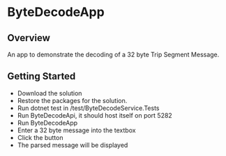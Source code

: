 # ByteDecodeApp

## Overview
An app to demonstrate the decoding of a 32 byte Trip Segment Message.

## Getting Started
- Download the solution
- Restore the packages for the solution.
- Run dotnet test in /test/ByteDecodeService.Tests 
- Run ByteDecodeApi, it should host itself on port 5282
- Run ByteDecodeApp
- Enter a 32 byte message into the textbox
- Click the button
- The parsed message will be displayed